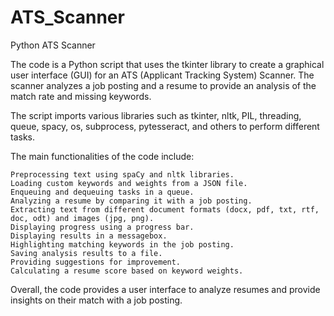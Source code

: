 # ATS_Scanner
Python ATS Scanner

The code is a Python script that uses the tkinter library to create a graphical user interface (GUI) for an ATS (Applicant Tracking System) Scanner. The scanner analyzes a job posting and a resume to provide an analysis of the match rate and missing keywords.

The script imports various libraries such as tkinter, nltk, PIL, threading, queue, spacy, os, subprocess, pytesseract, and others to perform different tasks.

The main functionalities of the code include:

    Preprocessing text using spaCy and nltk libraries.
    Loading custom keywords and weights from a JSON file.
    Enqueuing and dequeuing tasks in a queue.
    Analyzing a resume by comparing it with a job posting.
    Extracting text from different document formats (docx, pdf, txt, rtf, doc, odt) and images (jpg, png).
    Displaying progress using a progress bar.
    Displaying results in a messagebox.
    Highlighting matching keywords in the job posting.
    Saving analysis results to a file.
    Providing suggestions for improvement.
    Calculating a resume score based on keyword weights.

Overall, the code provides a user interface to analyze resumes and provide insights on their match with a job posting.
